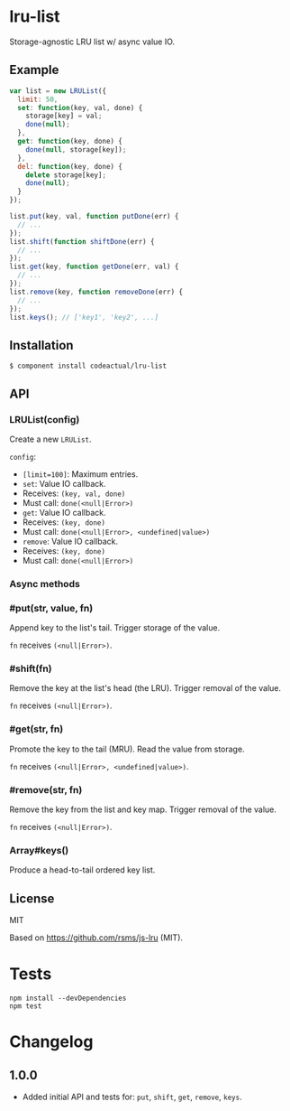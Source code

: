 # lru-list

Storage-agnostic LRU list w/ async value IO.

## Example

```js
var list = new LRUList({
  limit: 50,
  set: function(key, val, done) {
    storage[key] = val;
    done(null);
  },
  get: function(key, done) {
    done(null, storage[key]);
  },
  del: function(key, done) {
    delete storage[key];
    done(null);
  }
});

list.put(key, val, function putDone(err) {
  // ...
});
list.shift(function shiftDone(err) {
  // ...
});
list.get(key, function getDone(err, val) {
  // ...
});
list.remove(key, function removeDone(err) {
  // ...
});
list.keys(); // ['key1', 'key2', ...]
```

## Installation

    $ component install codeactual/lru-list

## API

### LRUList(config)

Create a new `LRUList`.

`config`:
* `[limit=100]`: Maximum entries.
* `set`: Value IO callback.
 * Receives: `(key, val, done)`
 * Must call: `done(<null|Error>)`
* `get`: Value IO callback.
 * Receives: `(key, done)`
 * Must call: `done(<null|Error>, <undefined|value>)`
* `remove`: Value IO callback.
 * Receives: `(key, done)`
 * Must call: `done(<null|Error>)`

### Async methods

### #put(str, value, fn)

Append key to the list's tail. Trigger storage of the value.

`fn` receives `(<null|Error>)`.

### #shift(fn)

Remove the key at the list's head (the LRU). Trigger removal of the value.

`fn` receives `(<null|Error>)`.

### #get(str, fn)

Promote the key to the tail (MRU). Read the value from storage.

`fn` receives `(<null|Error>, <undefined|value>)`.

### #remove(str, fn)

Remove the key from the list and key map. Trigger removal of the value.

`fn` receives `(<null|Error>)`.

### Array#keys()

Produce a head-to-tail ordered key list.

## License

  MIT

  Based on https://github.com/rsms/js-lru (MIT).

# Tests

```
npm install --devDependencies
npm test
```

# Changelog

## 1.0.0

* Added initial API and tests for: `put`, `shift`, `get`, `remove`, `keys`.
